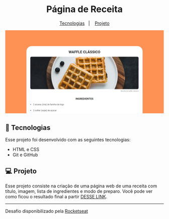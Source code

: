 <h1 align="center">Página de Receita</h1>

<p align="center">
  <a href="#-tecnologias">Tecnologias</a>&nbsp;&nbsp;&nbsp;|&nbsp;&nbsp;&nbsp;
  <a href="#-projeto">Projeto</a>
</p>

<img src="assets/Untitled.png">

## 🚀 Tecnologias
Esse projeto foi desenvolvido com as seguintes tecnologias:
- HTML e CSS
- Git e GitHub

## 💻 Projeto
Esse projeto consiste na criação de uma página web de uma receita com título, imagem, lista de ingredientes e modo de preparo. Você pode ver como ficou o resultado final a partir [DESSE LINK](https://kaiobenevenuto.github.io/PaginaDeReceita/).

--- 
Desafio disponibilizado pela [Rocketseat](https://efficient-sloth-d85.notion.site/Desafio-Piloto-P-gina-de-Receita-15acc6a34f744484a2e64a1f115bfbae)


